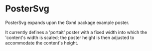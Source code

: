 # PosterSvg

PosterSvg expands upon the Gxml package example poster.

It currently defines a 'portait' poster with a fixed width into which
the 'content's width is scaled; the poster height is then adjusted to accommodate
the content's height.

